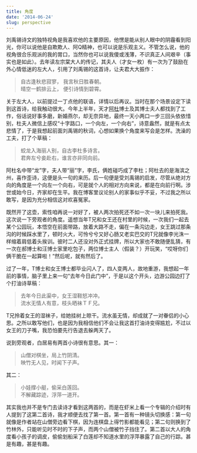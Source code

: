 ```yaml
---
title: 角度
date: '2014-06-24'
slug: perspective
---
```


刘禹锡诗文的独特视角是我喜欢他的主要原因，他愣是能从别人眼中的阴霾看到阳光，你可以说他是自欺欺人、阿Q精神，也可以说是乐观主义。不管怎么说，他的视角很合乐观派的我的胃口，当然你也可以说我傻或浅薄，不识真正人间艰辛（事实也是如此）。去年读左宗棠大人的传记，其夫人（才女一枚）有一次为了鼓励在外心情低迷的左大人，引用了刘禹锡的这首诗，让夫君大大振作：

> 自古逢秋悲寂寥， 我言秋日胜春朝。  
> 晴空一鹤排云上， 便引诗情到碧霄。

关于左大人，以前提过一丁点他的联语，详情以后再议。当时在那个场景设定下读到这首诗，给我触动很大。今年上半年，天才[阿杜](http://legendu.net)博士及其博士夫人都找到了工作，俗话说好事多磨，新婚燕尔，却无奈异地，最终一天小两口一步三回头依依惜别，杜夫人微信上感叹“十字路口，一个向左，一个向右”，诗意盎然，就是有点太悲情了，于是我想起前面刘禹锡的秋词，心想如果换个角度来写会是怎样。洗澡的工夫，打了个草稿：

> 蛟龙入海丽人别，自古李杜多诗言。  
> 君奔左兮妾赴右，谁言亦非同向前。

阿杜名中带“龙”字，夫人带“丽”字，李氏，俩姓碰巧成了李杜；阿杜去的是海滨之州，喜作歪诗，这便是头一句的来历。后一句便是受刘禹锡的启发，尽管从绝对方向的角度是一个向左一个向右，可是就个人的相对方向来说，都是在向前行啊。涉世或始今日，齐家却在生平。我在博客里议论别人的家事似乎不妥，不过我之所以敢写，是因为充分相信这对欢喜冤家。

既然开了这壶，索性咱再说一对好了，被人两次拍死还不如一次一块儿来拍死我。这次说一下旁观者的角度。遥想当年T兄和女王还在村里的时候，一次我们一起去某个公园玩，本悟空在前面带路，放着大路不走，偏在一条沟边走，女王跳过那条沟的时候踩水里了，顿时火大，可怜兮兮又好心肠又老实巴交的T兄就像李光洙一样缩着肩低着头挨训。彼时二人还没对外正式挂牌，所以大家也不敢随便乱猜，有一次在郝博士和汪博士家里吃包子，两位博士主人（假装？）开玩笑，“哎呀你们俩干脆在一起算啦！”然后呢，就有然后了。

过了一年，T博士和女王博士都毕业闪人了，四人变两人，故地重游，我想起一年前的事情，脑子里上来一句“去年今日此门中”，于是以这个开头，边游公园边打了个打油诗草稿：

> 去年今日此渠中，女王湿鞋怒冲冲。  
> 流水无情人有意，枝头晒袜ＴＦ兄。

T兄拎着女王的湿袜子，给她挂树上晾干。流水虽无情，却成就了一对眷侣的小心思。之所以敢写他们，也是因为我相信他们不会让我这首打油诗变得尴尬，不过以女王的刀子嘴，我恐怕要先行告退去躲两天了。

说到旁观者，白居易有两首小诗很有意思。其一：

> 山僧对棋坐，局上竹阴清。  
> 映竹无人见，时闻下子声。

其二：

> 小娃撑小艇，偷采白莲回。  
> 不解藏踪迹，浮萍一道开。

其实我也并不是专门去读诗才看到这两首的，而是在虾米上看一个专辑的介绍时有人提到了这第二首诗，我才顺便去找了第一首。第一首有一种镜头切换感：第一句就像是作者站在山僧旁边看下棋，因为连棋盘上得竹影都能看见；第二句则换到了竹林外，只能听见时不时的下子声，而两个山僧被竹子挡住了。第二首以大人的角度看小孩子的调皮，偷偷划船采了白莲却不知道水里的浮萍暴露了自己的行踪。甚是有趣，甚是有趣。

